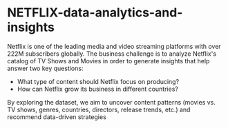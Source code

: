 # NETFLIX-data-analytics-and-insights
Netflix is one of the leading media and video streaming platforms with over 222M subscribers globally. The business challenge is to analyze Netflix's catalog of TV Shows and Movies in order to generate insights that help answer two key questions:

* What type of content should Netflix focus on producing?
* How can Netflix grow its business in different countries?

By exploring the dataset, we aim to uncover content patterns (movies vs. TV shows, genres, countries, directors, release trends, etc.) and recommend data-driven strategies
